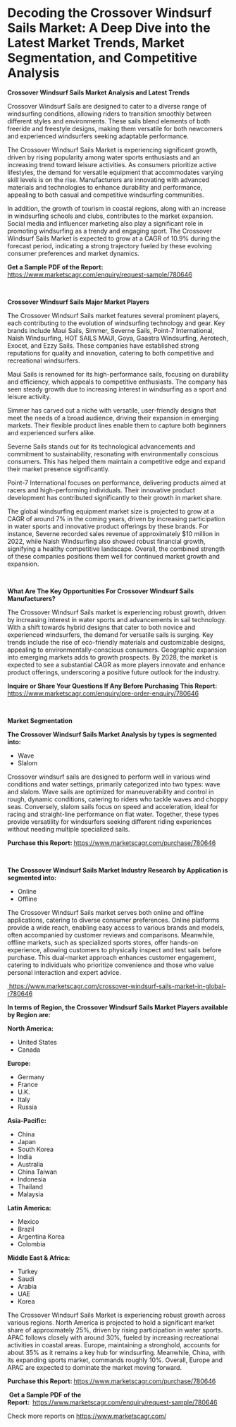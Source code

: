 <p><h1>Decoding the Crossover Windsurf Sails Market: A Deep Dive into the Latest Market Trends, Market Segmentation, and Competitive Analysis</h1></p><p><strong>Crossover Windsurf Sails Market Analysis and Latest Trends</strong></p>
<p><p>Crossover Windsurf Sails are designed to cater to a diverse range of windsurfing conditions, allowing riders to transition smoothly between different styles and environments. These sails blend elements of both freeride and freestyle designs, making them versatile for both newcomers and experienced windsurfers seeking adaptable performance.</p><p>The Crossover Windsurf Sails Market is experiencing significant growth, driven by rising popularity among water sports enthusiasts and an increasing trend toward leisure activities. As consumers prioritize active lifestyles, the demand for versatile equipment that accommodates varying skill levels is on the rise. Manufacturers are innovating with advanced materials and technologies to enhance durability and performance, appealing to both casual and competitive windsurfing communities.</p><p>In addition, the growth of tourism in coastal regions, along with an increase in windsurfing schools and clubs, contributes to the market expansion. Social media and influencer marketing also play a significant role in promoting windsurfing as a trendy and engaging sport. The Crossover Windsurf Sails Market is expected to grow at a CAGR of 10.9% during the forecast period, indicating a strong trajectory fueled by these evolving consumer preferences and market dynamics.</p></p>
<p><strong>Get a Sample PDF of the Report:&nbsp;</strong> <a href="https://www.marketscagr.com/enquiry/request-sample/780646?utm_campaign=3249&utm_medium=2&utm_source=Github&utm_content=ia&utm_term=26032025&utm_id=crossover-windsurf-sails">https://www.marketscagr.com/enquiry/request-sample/780646</a></p>
<p>&nbsp;</p>
<p><strong>Crossover Windsurf Sails Major Market Players</strong></p>
<p><p>The Crossover Windsurf Sails market features several prominent players, each contributing to the evolution of windsurfing technology and gear. Key brands include Maui Sails, Simmer, Severne Sails, Point-7 International, Naish Windsurfing, HOT SAILS MAUI, Goya, Gaastra Windsurfing, Aerotech, Exocet, and Ezzy Sails. These companies have established strong reputations for quality and innovation, catering to both competitive and recreational windsurfers.</p><p>Maui Sails is renowned for its high-performance sails, focusing on durability and efficiency, which appeals to competitive enthusiasts. The company has seen steady growth due to increasing interest in windsurfing as a sport and leisure activity.</p><p>Simmer has carved out a niche with versatile, user-friendly designs that meet the needs of a broad audience, driving their expansion in emerging markets. Their flexible product lines enable them to capture both beginners and experienced surfers alike.</p><p>Severne Sails stands out for its technological advancements and commitment to sustainability, resonating with environmentally conscious consumers. This has helped them maintain a competitive edge and expand their market presence significantly.</p><p>Point-7 International focuses on performance, delivering products aimed at racers and high-performing individuals. Their innovative product development has contributed significantly to their growth in market share.</p><p>The global windsurfing equipment market size is projected to grow at a CAGR of around 7% in the coming years, driven by increasing participation in water sports and innovative product offerings by these brands. For instance, Severne recorded sales revenue of approximately $10 million in 2022, while Naish Windsurfing also showed robust financial growth, signifying a healthy competitive landscape. Overall, the combined strength of these companies positions them well for continued market growth and expansion.</p></p>
<p>&nbsp;</p>
<p><strong>What Are The Key Opportunities For Crossover Windsurf Sails Manufacturers?</strong></p>
<p><p>The Crossover Windsurf Sails market is experiencing robust growth, driven by increasing interest in water sports and advancements in sail technology. With a shift towards hybrid designs that cater to both novice and experienced windsurfers, the demand for versatile sails is surging. Key trends include the rise of eco-friendly materials and customizable designs, appealing to environmentally-conscious consumers. Geographic expansion into emerging markets adds to growth prospects. By 2028, the market is expected to see a substantial CAGR as more players innovate and enhance product offerings, underscoring a positive future outlook for the industry.</p></p>
<p><strong>Inquire or Share Your Questions If Any Before Purchasing This Report:</strong> <a href="https://www.marketscagr.com/enquiry/pre-order-enquiry/780646?utm_campaign=3249&utm_medium=2&utm_source=Github&utm_content=ia&utm_term=26032025&utm_id=crossover-windsurf-sails">https://www.marketscagr.com/enquiry/pre-order-enquiry/780646</a></p>
<p>&nbsp;</p>
<p><strong>Market Segmentation</strong></p>
<p><strong>The Crossover Windsurf Sails Market Analysis by types is segmented into:</strong></p>
<p><ul><li>Wave</li><li>Slalom</li></ul></p>
<p><p>Crossover windsurf sails are designed to perform well in various wind conditions and water settings, primarily categorized into two types: wave and slalom. Wave sails are optimized for maneuverability and control in rough, dynamic conditions, catering to riders who tackle waves and choppy seas. Conversely, slalom sails focus on speed and acceleration, ideal for racing and straight-line performance on flat water. Together, these types provide versatility for windsurfers seeking different riding experiences without needing multiple specialized sails.</p></p>
<p><strong>Purchase this Report:&nbsp;</strong><a href="https://www.marketscagr.com/purchase/780646?utm_campaign=3249&utm_medium=2&utm_source=Github&utm_content=ia&utm_term=26032025&utm_id=crossover-windsurf-sails">https://www.marketscagr.com/purchase/780646</a></p>
<p>&nbsp;</p>
<p><strong>The Crossover Windsurf Sails Market Industry Research by Application is segmented into:</strong></p>
<p><ul><li>Online</li><li>Offline</li></ul></p>
<p><p>The Crossover Windsurf Sails market serves both online and offline applications, catering to diverse consumer preferences. Online platforms provide a wide reach, enabling easy access to various brands and models, often accompanied by customer reviews and comparisons. Meanwhile, offline markets, such as specialized sports stores, offer hands-on experience, allowing customers to physically inspect and test sails before purchase. This dual-market approach enhances customer engagement, catering to individuals who prioritize convenience and those who value personal interaction and expert advice.</p></p>
<p><a href="https://www.marketscagr.com/crossover-windsurf-sails-market-in-global-r780646?utm_campaign=3249&utm_medium=2&utm_source=Github&utm_content=ia&utm_term=26032025&utm_id=crossover-windsurf-sails">&nbsp;https://www.marketscagr.com/crossover-windsurf-sails-market-in-global-r780646</a></p>
<p><strong>In terms of Region, the Crossover Windsurf Sails Market Players available by Region are:</strong></p>
<p>
    <p> <strong> North America: </strong>
        <ul>
            <li>United States</li>
            <li>Canada</li>
        </ul>
        </p> 
    <p> <strong> Europe: </strong>
        <ul>
            <li>Germany</li>
            <li>France</li>
            <li>U.K.</li>
            <li>Italy</li>
            <li>Russia</li>
        </ul>
        </p> 
    <p> <strong> Asia-Pacific: </strong>
        <ul>
            <li>China</li>
            <li>Japan</li>
            <li>South Korea</li>
            <li>India</li>
            <li>Australia</li>
            <li>China Taiwan</li>
            <li>Indonesia</li>
            <li>Thailand</li>
            <li>Malaysia</li>
        </ul>
        </p> 
    <p> <strong> Latin America: </strong>
        <ul>
            <li>Mexico</li>
            <li>Brazil</li>
            <li>Argentina Korea</li>
            <li>Colombia</li>
        </ul>
        </p> 
    <p> <strong> Middle East & Africa: </strong>
        <ul>
            <li>Turkey</li>
            <li>Saudi</li>
            <li>Arabia</li>
            <li>UAE</li>
            <li>Korea</li>
        </ul>
    </p>
    </p>
<p><p>The Crossover Windsurf Sails Market is experiencing robust growth across various regions. North America is projected to hold a significant market share of approximately 25%, driven by rising participation in water sports. APAC follows closely with around 30%, fueled by increasing recreational activities in coastal areas. Europe, maintaining a stronghold, accounts for about 35% as it remains a key hub for windsurfing. Meanwhile, China, with its expanding sports market, commands roughly 10%. Overall, Europe and APAC are expected to dominate the market moving forward.</p></p>
<p><strong>Purchase this Report: </strong><a href="https://www.marketscagr.com/purchase/780646?utm_campaign=3249&utm_medium=2&utm_source=Github&utm_content=ia&utm_term=26032025&utm_id=crossover-windsurf-sails">https://www.marketscagr.com/purchase/780646</a></p>
<p>&nbsp;<strong>Get a Sample PDF of the Report:&nbsp;&nbsp;</strong><a href="https://www.marketscagr.com/enquiry/request-sample/780646?utm_campaign=3249&utm_medium=2&utm_source=Github&utm_content=ia&utm_term=26032025&utm_id=crossover-windsurf-sails">https://www.marketscagr.com/enquiry/request-sample/780646</a></p>
<p><strong></strong></p>
<p>Check more reports on <a href="https://www.marketscagr.com/?utm_campaign=3249&utm_medium=2&utm_source=Github&utm_content=ia&utm_term=26032025&utm_id=crossover-windsurf-sails">https://www.marketscagr.com/</a></p>